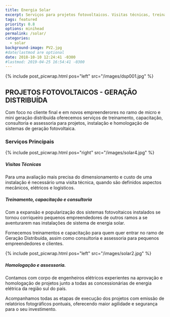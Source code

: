 ```yaml
---
title: Energia Solar
excerpt: Serviços para projetos fotovoltaicos. Visitas técnicas, treinamento e assessoria.
tags: featured
priority: 0.8
options: minihead
permalink: /solar/
categories:
  - solar
background-image: PV2.jpg
#date/lastmod are optional
date: 2018-10-10 12:24:41 -0300
#lastmod: 2019-04-25 16:54:41 -0300
---
```

{% include post_picwrap.html pos="left" src="/images/dsp001.jpg" %}

## PROJETOS FOTOVOLTAICOS - GERAÇÃO DISTRIBUÍDA

Com foco no cliente final e em novos empreenderores no ramo de micro e mini geração distribuída oferecemos serviços de treinamento, capacitação, consultoria e assessoria para projetos, instalação e homologação de sistemas de geração fotovoltaica.

### Serviços Principais

{% include post_picwrap.html pos="right" src="/images/solar4.jpg" %}

##### Visitas Técnicas

Para uma avaliação mais precisa do dimensionamento e custo de uma instalação é necessário uma visita técnica, quando são definidos aspectos mecânicos, elétricos e logísticos.

##### Treinamento, capacitação e consultoria

Com a expansão e popularização dos sistemas fotovoltaicos instalados se tornou corriqueiro pequenos empreendedores de outros ramos a se aventurarem nas instalações de sistema de energia solar. 

Fornecemos treinamentos e capacitação para quem quer entrar no ramo de Geração Distribuída, assim como consultoria e assessoria para pequenos empreendedores e clientes.

{% include post_picwrap.html pos="left" src="/images/solar2.jpg" %}

##### Homologação e assessoria.

Contamos com corpo de engenheiros elétricos experientes na aprovação e homologação de projetos junto a todas as concessionárias de energia elétrica da região sul do país. 

Acompanhamos todas as etapas de execução dos projetos com emissão de relatórios fotográficos pontuais, oferecendo maior agilidade e segurança para o seu investimento.



<!--{%
if site.social.linkedin-square %}
<div class="table-wrapper">
  <table class="alt"><tbody><tr><td style="text-align: center;">Visit my
  <a target="_blank" href="{{ site.social.linkedin-square }}">LinkedIn profile</a></td>
  </tr></tbody></table>
</div>{%
endif %}
{%
if site.categories.eolica %}
<div class="table-wrapper">
  <table>
    <tbody>{%
      include fn_groupsort_reverse.html unsorted=site.categories.eolica groupby='priority' sortby='date'
%}{%  for eolica in sorted_list %}
      <tr>
        <td><b><a href="{{ eolica.url | prepend: site.baseurl }}">{{ eolica.title }}</a></b></td>
        <td>{{ eolica.date | date: "%b %Y" }}</td>
        <td>{{ eolica.excerpt | strip_html | truncatewords: 12 }}</td>
        <td>
          {% include techlist.html %}
        </td>
      </tr>{%
      endfor %}
    </tbody>
  </table>
</div>{%
  if site.eolica_in_progress %}
  <div class="works_inprogress">In-progress, more to come.</div>{%
  endif %}{%
endif
%}-->
